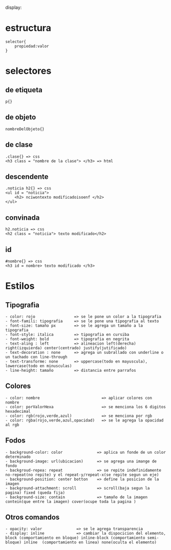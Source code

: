 display:        


# estructura
    selector{
        propiedad:valor
    }

# selectores
## de etiqueta
    p{}
    
## de objeto
    nombreDelObjeto{} 
    
## de clase
    .clase{} => css
    <h3 class = "nombre de la clase"> </h3> => html
    
## descendente
    .noticia h2{} => css
    <ul id = "noticia">
        <h2> nciwontexto modificadoisoenf </h2>
    </ul>
    
## convinada
    h2.noticia => css
    <h2 class = "noticia"> texto modificado</h2>
    
## id
    #nombre{} => css
    <h3 id = nombre> texto modificado </h3>

# Estilos
## Tipografia
    - color: rojo                 => se le pone un color a la tipografia
    - font-famili: tipografia     => se le pone una tipografia al texto
    - font-size: tamaño px        => se le agrega un tamaño a la tipografia
    - font-style: italica         => tipografia en cursiba
    - font-weight: bold           => tipografia en negrita
    - text-aling : left           => alineacion left(derecha) right(izquierda) center(centrado) justify(jutificado)
    - text-decoration : none      => agrega un subrallado con underline o un tachado con line-through
    - text-transforme: none       => uppercase(todo en mayuscula), lowercase(todo en minusculas)
    - line-height: tamaño         => distancia entre parrafos

## Colores
    - color: nombre                           => aplicar colores con nombre 
    - color: porValorHexa                     => se menciona los 6 digitos hexadecimal
    - color: rgb(rojo,verde,azul)             => se menciona por rgb
    - color: rgba(rojo,verde,azul,opacidad)   => se le agrega la opacidad al rgb

## Fodos
    - background-color: color               => aplica un fonde de un color determinado
    - background-image: url(ubicacion)      => se agrega una imange de fondo
    - backgroud-repea: repeat               => se repite indefinidamente  no-repeat(no repite) y el repeat-y/repeat-x(se repite segun un eje)
    - background-position: center botton    => define la posicion de la imagen
    - background-attachment: scroll         => scroll(baja segun la pagina) fixed (queda fija)
    - background-size: contain              => tamaño de la imagen contein(que entre la imagen) cover(ocupe toda la pagina )
## Otros comandos
    - opacity: valor               => se le agrega transparencia
    - display: inline              => cambiar la dispocicion del elemento, block (comportamiento en bloque) inline-block (comportamiento semi-bloque) inline  (comportamiento en linea) none(oculta el elemento)
